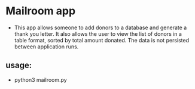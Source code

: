 # Mailroom app

- This app allows someone to add donors to a database and generate a thank you letter.  It also allows the user to view the list of donors in a table format, sorted by total amount donated.  The data is not persisted between application runs.

## usage:
- python3 mailroom.py